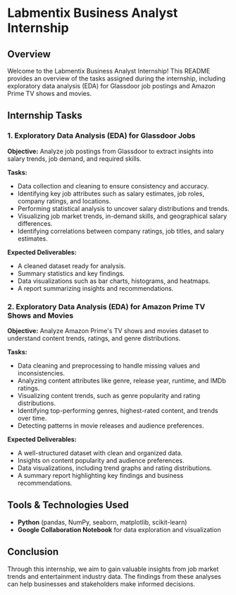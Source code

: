# Labmentix Business Analyst Internship

## Overview
Welcome to the Labmentix Business Analyst Internship! This README provides an overview of the tasks assigned during the internship, including exploratory data analysis (EDA) for Glassdoor job postings and Amazon Prime TV shows and movies.

## Internship Tasks

### 1. Exploratory Data Analysis (EDA) for Glassdoor Jobs
**Objective:** Analyze job postings from Glassdoor to extract insights into salary trends, job demand, and required skills.

**Tasks:**
- Data collection and cleaning to ensure consistency and accuracy.
- Identifying key job attributes such as salary estimates, job roles, company ratings, and locations.
- Performing statistical analysis to uncover salary distributions and trends.
- Visualizing job market trends, in-demand skills, and geographical salary differences.
- Identifying correlations between company ratings, job titles, and salary estimates.

**Expected Deliverables:**
- A cleaned dataset ready for analysis.
- Summary statistics and key findings.
- Data visualizations such as bar charts, histograms, and heatmaps.
- A report summarizing insights and recommendations.

### 2. Exploratory Data Analysis (EDA) for Amazon Prime TV Shows and Movies
**Objective:** Analyze Amazon Prime's TV shows and movies dataset to understand content trends, ratings, and genre distributions.

**Tasks:**
- Data cleaning and preprocessing to handle missing values and inconsistencies.
- Analyzing content attributes like genre, release year, runtime, and IMDb ratings.
- Visualizing content trends, such as genre popularity and rating distributions.
- Identifying top-performing genres, highest-rated content, and trends over time.
- Detecting patterns in movie releases and audience preferences.

**Expected Deliverables:**
- A well-structured dataset with clean and organized data.
- Insights on content popularity and audience preferences.
- Data visualizations, including trend graphs and rating distributions.
- A summary report highlighting key findings and business recommendations.

## Tools & Technologies Used
- **Python** (pandas, NumPy, seaborn, matplotlib, scikit-learn)
- **Google Collaboration Notebook** for data exploration and visualization

## Conclusion
Through this internship, we aim to gain valuable insights from job market trends and entertainment industry data. The findings from these analyses can help businesses and stakeholders make informed decisions.
